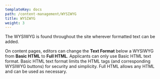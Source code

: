 ```yaml
---
templateKey: docs
path: /content-management/WYSIWYG
title: WYSIWYG
weight: 3
---
```

The WYSIWYG is found throughout the site wherever formatted text can be added.

On content pages, editors can change the **Text Format** below a WYSIWYG from **Basic HTML** to **Full HTML**. Applicants can only use Basic HTML text format. Basic HTML text format limits the HTML tags (and corresponding WYSIWYG buttons) for security and simplicity. Full HTML allows any HTML and can be used as necessary.
